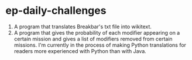 # ep-daily-challenges
1) A program that translates Breakbar's txt file into wikitext.
2) A program that gives the probability of each modifier appearing on a certain mission and gives a list of modifiers removed from certain missions.
I'm currently in the process of making Python translations for readers more experienced with Python than with Java.
